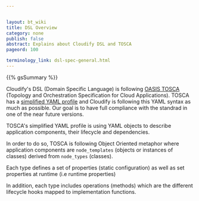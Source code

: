 ```yaml
---


layout: bt_wiki
title: DSL Overview
category: none
publish: false
abstract: Explains about Cloudify DSL and TOSCA
pageord: 100

terminology_link: dsl-spec-general.html
---
```



{{% gsSummary %}}


Cloudify's DSL (Domain Specific Language) is following [OASIS TOSCA](https://www.oasis-open.org/committees/tc_home.php?wg_abbrev=tosca) (Topology and Orchestration Specification for Cloud Applications). TOSCA has a [simplified YAML profile](https://www.oasis-open.org/committees/document.php?document_id=52571&wg_abbrev=tosca) and Cloudify is following this YAML syntax as much as possible. Our goal is to have full compliance with the standrad in one of the near future versions.

TOSCA's simplified YAML profile is using YAML objects to describe application components, their lifecycle and  dependencies.

In order to do so, TOSCA is following Object Oriented metaphor where application components are `node_templates` (objects or instances of classes) derived from `node_types` (classes).

Each type defines a set of properties (static configuration) as well as set properties at runtime (i.e runtime properties)

In addition, each type includes operations (methods) which are the different lifecycle hooks mapped to implementation functions.



